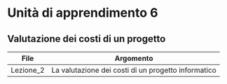 # Unità di apprendimento 6
## Valutazione dei costi di un progetto

|File|Argomento|
|----|-----|
|Lezione_2|La valutazione dei costi di un progetto informatico|
